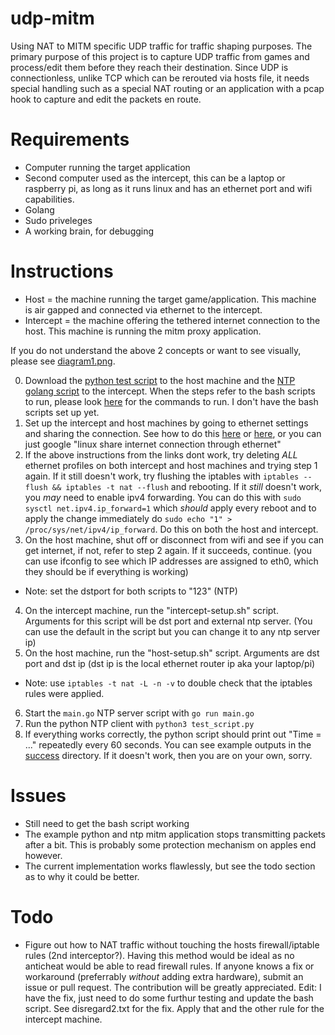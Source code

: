 # udp-mitm
Using NAT to MITM specific UDP traffic for traffic shaping purposes. The primary purpose of this project is to capture UDP traffic from games and process/edit them before they reach their destination. Since UDP is connectionless, unlike TCP which can be rerouted via hosts file, it needs special handling such as a special NAT routing or an application with a pcap hook to capture and edit the packets en route.

# Requirements
- Computer running the target application
- Second computer used as the intercept, this can be a laptop or raspberry pi, as long as it runs linux and has an ethernet port and wifi capabilities.
- Golang
- Sudo priveleges
- A working brain, for debugging

# Instructions
- Host = the machine running the target game/application. This machine is air gapped and connected via ethernet to the intercept.
- Intercept = the machine offering the tethered internet connection to the host. This machine is running the mitm proxy application.

If you do not understand the above 2 concepts or want to see visually, please see [diagram1.png](https://github.com/Zeroeh/udp-mitm/blob/master/diagram1.png).

0. Download the [python test script](https://github.com/Zeroeh/udp-mitm/blob/master/test/test_script.py) to the host machine and the [NTP golang script](https://github.com/Zeroeh/udp-mitm/blob/master/test/main.go) to the intercept. When the steps refer to the bash scripts to run, please look [here](https://github.com/Zeroeh/udp-mitm/blob/master/disregard.txt) for the commands to run. I don't have the bash scripts set up yet.
1. Set up the intercept and host machines by going to ethernet settings and sharing the connection. See how to do this [here](https://askubuntu.com/questions/359856/share-wireless-internet-connection-through-ethernet) or [here](https://askubuntu.com/questions/22835/how-to-network-two-ubuntu-computers-using-ethernet-without-a-router), or you can just google "linux share internet connection through ethernet"
2. If the above instructions from the links dont work, try deleting *ALL* ethernet profiles on both intercept and host machines and trying step 1 again. If it still doesn't work, try flushing the iptables with ``iptables --flush && iptables -t nat --flush`` and rebooting. If it *still* doesn't work, you *may* need to enable ipv4 forwarding. You can do this with ``sudo sysctl net.ipv4.ip_forward=1`` which *should* apply every reboot and to apply the change immediately do ``sudo echo "1" > /proc/sys/net/ipv4/ip_forward``. Do this on both the host and intercept.
3. On the host machine, shut off or disconnect from wifi and see if you can get internet, if not, refer to step 2 again. If it succeeds, continue. (you can use ifconfig to see which IP addresses are assigned to eth0, which they should be if everything is working)
- Note: set the dstport for both scripts to "123" (NTP)
4. On the intercept machine, run the "intercept-setup.sh" script. Arguments for this script will be dst port and external ntp server. (You can use the default in the script but you can change it to any ntp server ip)
5. On the host machine, run the "host-setup.sh" script. Arguments are dst port and dst ip (dst ip is the local ethernet router ip aka your laptop/pi)
- Note: use ``iptables -t nat -L -n -v`` to double check that the iptables rules were applied.
6. Start the ``main.go`` NTP server script with ``go run main.go``
7. Run the python NTP client with ``python3 test_script.py``
8. If everything works correctly, the python script should print out "Time = ..." repeatedly every 60 seconds. You can see example outputs in the [success](https://github.com/Zeroeh/udp-mitm/tree/master/success) directory. If it doesn't work, then you are on your own, sorry.


# Issues
- Still need to get the bash script working
- The example python and ntp mitm application stops transmitting packets after a bit. This is probably some protection mechanism on apples end however.
- The current implementation works flawlessly, but see the todo section as to why it could be better.

# Todo
- Figure out how to NAT traffic without touching the hosts firewall/iptable rules (2nd interceptor?). Having this method would be ideal as no anticheat would be able to read firewall rules. If anyone knows a fix or workaround (preferrably *without* adding extra hardware), submit an issue or pull request. The contribution will be greatly appreciated. Edit: I have the fix, just need to do some furthur testing and update the bash script. See disregard2.txt for the fix. Apply that and the other rule for the intercept machine.
